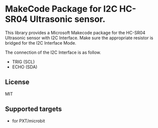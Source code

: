 # MakeCode Package for I2C HC-SR04 Ultrasonic sensor.

This library provides a Microsoft Makecode package for the HC-SR04 Ultrasonic sensor with I2C Interface.
Make sure the appropriate resistor is bridged for the I2C Interface Mode. 

The connection of the I2C Interface is as follow.
* TRIG (SCL)
* ECHO (SDA)

## License

MIT

## Supported targets

* for PXT/microbit